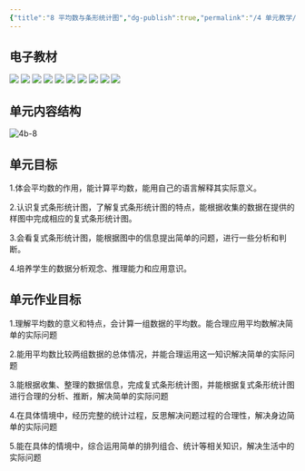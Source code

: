 ```yaml
---
{"title":"8 平均数与条形统计图","dg-publish":true,"permalink":"/4 单元教学/4B 四下/8 平均数与条形统计图/","dgPassFrontmatter":true,"noteIcon":""}
---
```




## 电子教材

<p class="grid-4">
	<img loading="lazy" decoding="async" src="https://book.pep.com.cn/1221001402131/files/mobile/93.jpg">
	<img loading="lazy" decoding="async" src="https://book.pep.com.cn/1221001402131/files/mobile/94.jpg">
	<img loading="lazy" decoding="async" src="https://book.pep.com.cn/1221001402131/files/mobile/95.jpg">
	<img loading="lazy" decoding="async" src="https://book.pep.com.cn/1221001402131/files/mobile/96.jpg">
	<img loading="lazy" decoding="async" src="https://book.pep.com.cn/1221001402131/files/mobile/97.jpg">
	<img loading="lazy" decoding="async" src="https://book.pep.com.cn/1221001402131/files/mobile/98.jpg">
	<img loading="lazy" decoding="async" src="https://book.pep.com.cn/1221001402131/files/mobile/99.jpg">
	<img loading="lazy" decoding="async" src="https://book.pep.com.cn/1221001402131/files/mobile/100.jpg">
	<img loading="lazy" decoding="async" src="https://book.pep.com.cn/1221001402131/files/mobile/101.jpg">
	<img loading="lazy" decoding="async" src="https://book.pep.com.cn/1221001402131/files/mobile/102.jpg">
</p>

## 单元内容结构

![4b-8](https://r2.edui123.com/2023/04/4b-8.png)

## 单元目标

1.体会平均数的作用，能计算平均数，能用自己的语言解释其实际意义。

2.认识复式条形统计图，了解复式条形统计图的特点，能根据收集的数据在提供的样图中完成相应的复式条形统计图。

3.会看复式条形统计图，能根据图中的信息提出简单的问题，进行一些分析和判断。

4.培养学生的数据分析观念、推理能力和应用意识。

## 单元作业目标

1.理解平均数的意义和特点，会计算一组数据的平均数。能合理应用平均数解决简单的实际问题

2.能用平均数比较两组数据的总体情况，并能合理运用这一知识解决简单的实际问题

3.能根据收集、整理的数据信息，完成复式条形统计图，并能根据复式条形统计图进行合理的分析、推断，解决简单的实际问题

4.在具体情境中，经历完整的统计过程，反思解决问题过程的合理性，解决身边简单的实际问题

5.能在具体的情境中，综合运用简单的排列组合、统计等相关知识，解决生活中的实际问题
